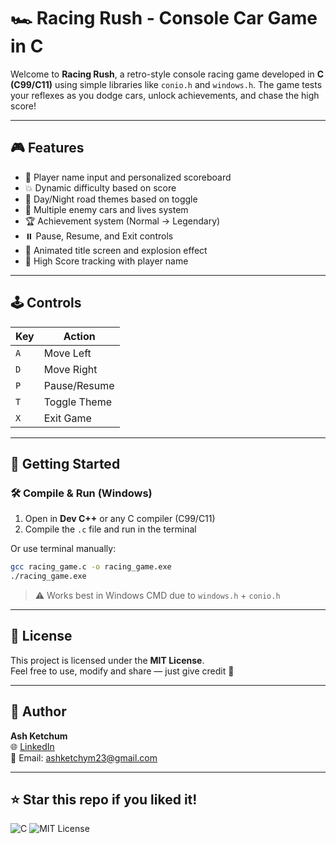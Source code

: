 # 🏎️ Racing Rush - Console Car Game in C

Welcome to **Racing Rush**, a retro-style console racing game developed in **C (C99/C11)** using simple libraries like `conio.h` and `windows.h`. The game tests your reflexes as you dodge cars, unlock achievements, and chase the high score!

---

## 🎮 Features

- 👤 Player name input and personalized scoreboard
- 💥 Dynamic difficulty based on score
- 🌙 Day/Night road themes based on toggle
- 🚗 Multiple enemy cars and lives system
- 🏆 Achievement system (Normal → Legendary)
- ⏸️ Pause, Resume, and Exit controls
- 🎉 Animated title screen and explosion effect
- 💾 High Score tracking with player name

---

## 🕹️ Controls

| Key      | Action          |
|----------|-----------------|
| `A`      | Move Left       |
| `D`      | Move Right      |
| `P`      | Pause/Resume    |
| `T`      | Toggle Theme    |
| `X`      | Exit Game       |

---

## 🚀 Getting Started

### 🛠 Compile & Run (Windows)

1. Open in **Dev C++** or any C compiler (C99/C11)
2. Compile the `.c` file and run in the terminal

Or use terminal manually:

```bash
gcc racing_game.c -o racing_game.exe
./racing_game.exe
```

> ⚠️ Works best in Windows CMD due to `windows.h` + `conio.h`

---

## 🧾 License

This project is licensed under the **MIT License**.  
Feel free to use, modify and share — just give credit 🌟

---

## 👤 Author

**Ash Ketchum**  
🌐 [LinkedIn](https://www.linkedin.com/in/ash-ketchum-40bb51329/)  
📧 Email: ashketchym23@gmail.com  

---

## ⭐ Star this repo if you liked it!

![C](https://img.shields.io/badge/C-Game-blue)
![MIT License](https://img.shields.io/badge/License-MIT-green)
